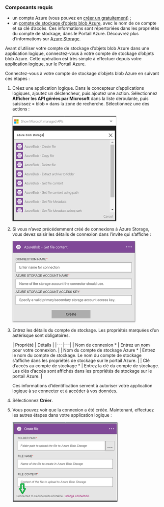 ### Composants requis
- un compte Azure (vous pouvez en [créer un gratuitement)](https://azure.microsoft.com/free) ;
- un [compte de stockage d’objets blob Azure](../articles/storage/storage-create-storage-account.md), avec le nom de ce compte et sa clé d’accès. Ces informations sont répertoriées dans les propriétés du compte de stockage, dans le Portail Azure. Découvrez plus d’informations sur [Azure Storage](../articles/storage/storage-introduction.md).

Avant d’utiliser votre compte de stockage d’objets blob Azure dans une application logique, connectez-vous à votre compte de stockage d’objets blob Azure. Cette opération est très simple à effectuer depuis votre application logique, sur le Portail Azure.

Connectez-vous à votre compte de stockage d’objets blob Azure en suivant ces étapes :

1. Créez une application logique. Dans le concepteur d’applications logiques, ajoutez un déclencheur, puis ajoutez une action. Sélectionnez **Afficher les API gérées par Microsoft** dans la liste déroulante, puis saisissez « blob » dans la zone de recherche. Sélectionnez une des actions :

	![Étape de création de la connexion au stockage d’objets blob Azure](./media/connectors-create-api-azureblobstorage/azureblobstorage-1.png)

2. Si vous n’avez précédemment créé de connexions à Azure Storage, vous devez saisir les détails de connexion dans l’invite qui s’affiche :

	![Étape de création de la connexion au stockage d’objets blob Azure](./media/connectors-create-api-azureblobstorage/connection-details.png)

3. Entrez les détails du compte de stockage. Les propriétés marquées d’un astérisque sont obligatoires.

	| Propriété | Détails |
|---|---|
| Nom de connexion * | Entrez un nom pour votre connexion. |
| Nom du compte de stockage Azure * | Entrez le nom du compte de stockage. Le nom du compte de stockage s’affiche dans les propriétés de stockage sur le portail Azure. |
| Clé d’accès au compte de stockage * | Entrez la clé du compte de stockage. Les clés d’accès sont affichés dans les propriétés de stockage sur le portail Azure. |

	Ces informations d’identification servent à autoriser votre application logique à se connecter et à accéder à vos données.

4. Sélectionnez **Créer**.

5. Vous pouvez voir que la connexion a été créée. Maintenant, effectuez les autres étapes dans votre application logique :

	![Étape de création de la connexion au stockage d’objets blob Azure](./media/connectors-create-api-azureblobstorage/azureblobstorage-3.png)

<!---HONumber=AcomDC_0727_2016-->